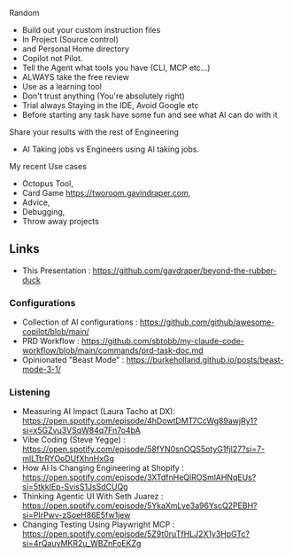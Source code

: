 Random

- Build out your custom instruction files
- In Project (Source control)
- and Personal Home directory
- Copilot not Pilot.
- Tell the Agent what tools you have (CLI, MCP etc...)
- ALWAYS take the free review
- Use as a learning tool
- Don't trust anything (You're absolutely right)
- Trial always Staying in the IDE, Avoid Google etc
- Before starting any task have some fun and see what AI can do with it

Share your results with the rest of Engineering

- AI Taking jobs vs Engineers using AI taking jobs.

My recent Use cases

- Octopus Tool,
- Card Game https://tworoom.gavindraper.com,
- Advice,
- Debugging,
- Throw away projects

## Links

- This Presentation : https://github.com/gavdraper/beyond-the-rubber-duck

### Configurations

- Collection of AI configurations : https://github.com/github/awesome-copilot/blob/main/
- PRD Workflow : https://github.com/sbtobb/my-claude-code-workflow/blob/main/commands/prd-task-doc.md
- Opinionated "Beast Mode" : https://burkeholland.github.io/posts/beast-mode-3-1/

### Listening

- Measuring AI Impact (Laura Tacho at DX): https://open.spotify.com/episode/4hDowtDMT7CcWg89awjRy1?si=x5GZvu3VSqW84q7Fn7o4bA
- Vibe Coding (Steve Yegge) : https://open.spotify.com/episode/58fYN0snOQS5otyG1fjl27?si=7-mlLTtrRYOoDUfXhnHxGg
- How AI Is Changing Engineering at Shopify : https://open.spotify.com/episode/3XTdfnHeQlROSmlAHNqEUs?si=5tkkIEp-SvisS1JsSdCUQg
- Thinking Agentic UI With Seth Juarez : https://open.spotify.com/episode/5YkaXmLye3a96YscQ2PEBH?si=PlrPwv-zSoeH86E5fw1jew
- Changing Testing Using Playwright MCP : https://open.spotify.com/episode/5Z9t0ruTfHLJ2X1y3HpGTc?si=4rQauyMKR2u_WBZnFoEKZg
